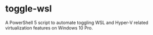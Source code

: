 # toggle-wsl
 A PowerShell 5 script to automate toggling WSL and Hyper-V related virtualization features on Windows 10 Pro.
